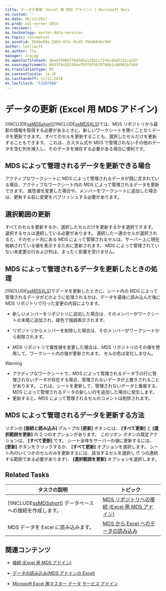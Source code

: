 ```yaml
---
title: データの更新 (Excel 用 MDS アドイン) | Microsoft Docs
ms.custom: ''
ms.date: 06/13/2017
ms.prod: sql-server-2014
ms.reviewer: ''
ms.technology: master-data-services
ms.topic: conceptual
ms.assetid: 58dbe99a-288d-4f1c-9cd5-704d6836c945
author: leolimsft
ms.author: lle
manager: craigg
ms.openlocfilehash: 8bed79906ff69305a135b1c7249cd4d3331ca3d7
ms.sourcegitcommit: 6443f9a281904af93f0f5b78760b1c68901b7b8d
ms.translationtype: MT
ms.contentlocale: ja-JP
ms.lasthandoff: 12/11/2018
ms.locfileid: "53207588"
---
```

# <a name="refreshing-data-mds-add-in-for-excel"></a>データの更新 (Excel 用 MDS アドイン)
  [!INCLUDE[ssMDSshort](../../includes/ssmdsshort-md.md)][!INCLUDE[ssMDSXLS](../../includes/ssmdsxls-md.md)]では、MDS リポジトリから最新の情報を取得する必要があるときに、新しいワークシートを開くことなくデータを更新できます。 すべてのセルを更新することも、選択したセルだけを更新することもできます。 これは、カスタム式や MDS で管理されないその他のデータを含む列を挿入し、そのデータを保存する必要がある場合に便利です。  
  
## <a name="when-you-can-refresh-mds-managed-data"></a>MDS によって管理されるデータを更新できる場合  
 アクティブなワークシートに MDS によって管理されるデータが既に含まれている場合、アクティブなワークシート内の MDS によって管理されるデータを更新できます。 属性値を変更した場合や、メンバーをワークシートに追加した場合は、更新する前に変更をパブリッシュする必要があります。  
  
## <a name="refreshing-a-selection"></a>選択範囲の更新  
 すべてのセルを更新するか、選択したセルだけを更新するかを選択できます。 選択するセルは連続している必要があります。 連続した一連のセルが選択されると、そのセット内にある MDS によって管理されるセルは、サーバー上に現在格納されている値を表示するために更新されます。 MDS によって管理されていない未変更の行および列は、まったく影響を受けません。  
  
## <a name="what-happens-when-you-refresh-mds-managed-data"></a>MDS によって管理されるデータを更新したときの処理  
 [!INCLUDE[ssMDSXLS](../../includes/ssmdsxls-md.md)]でデータを更新したときに、シート内の MDS によって管理されるデータがどのように処理されるかは、データを最後に読み込んだ後に MDS リポジトリで行った変更の内容によります。  
  
-   新しいメンバーをリポジトリに追加した場合は、そのメンバーがワークシートの末尾に追加され、緑色で強調表示されます。  
  
-   リポジトリからメンバーを削除した場合は、そのメンバーがワークシートから削除されます。  
  
-   MDS リポジトリで属性値を変更した場合は、MDS リポジトリのその値を使用して、ワークシート内の値が更新されます。 セルの色は変化しません。  
  
> [!WARNING]
>  -   アクティブなワークシートで、MDS によって管理されるデータ下の行に管理されないデータが存在する場合、管理されないデータが上書きされることがあります。 これは、シートを更新して、管理されないデータと重複する、MDS によって管理されるデータの新しい行を追加した場合に発生します。  
> -   更新すると、MDS によって管理されるセルのコメントは削除されます。  
  
## <a name="how-to-refresh-mds-managed-data"></a>MDS によって管理されるデータを更新する方法  
 リボンの **[接続と読み込み]** グループの **[更新]** ボタンには、 **[すべて更新]** と **[選択範囲を更新]** の 2 つのオプションがあります。 このリボン ボタンの既定アクションは、 **[すべて更新]** です。 シート全体をサーバーの値に更新するには、 **[更新]** ボタンをクリックするか、 **[すべて更新]** オプションを選択します。 シート内のいくつかのセルのみを更新するには、該当するセルを選択し (1 つの連続する範囲である必要があります)、 **[選択範囲を更新]** オプションを選択します。  
  
## <a name="related-tasks"></a>Related Tasks  
  
|タスクの説明|トピック|  
|----------------------|-----------|  
|[!INCLUDE[ssMDSshort](../../includes/ssmdsshort-md.md)] データベースへの接続を作成します。|[MDS リポジトリへの接続 &#40;Excel 用 MDS アドイン&#41;](connect-to-an-mds-repository-mds-add-in-for-excel.md)|  
|MDS データを Excel に読み込みます。|[MDS から Excel へのデータの読み込み](export-data-to-excel-from-master-data-services.md)|  
  
## <a name="related-content"></a>関連コンテンツ  
  
-   [接続 (Excel 用 MDS アドイン)](connections-mds-add-in-for-excel.md)  
  
-   [データの読み込み&#40;MDS アドインの Excel&#41;](overview-exporting-data-to-excel-mds-add-in-for-excel.md)  
  
-   [Microsoft Excel 用マスター データ サービス アドイン](master-data-services-add-in-for-microsoft-excel.md)  
  
  
